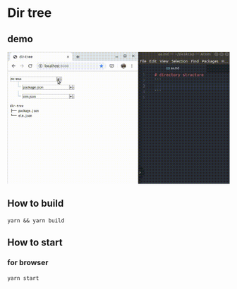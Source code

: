 # Dir tree

## demo
![demo](https://github.com/care0717/dir-tree/blob/media/images/sample.gif)

## How to build 
`yarn && yarn build`

## How to start
### for browser
`yarn start`
